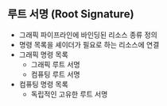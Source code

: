 ## 루트 서명 (Root Signature)
- 그래픽 파이프라인에 바인딩된 리소스 종류 정의
- 명령 목록을 셰이더가 필요로 하는 리소스에 연결
- 그래픽 명령 목록
  - 그래픽 루트 서명
  - 컴퓨팅 루트 서명
- 컴퓨팅 명령 목록 
  - 독립적인 고유한 루트 서명